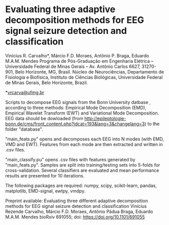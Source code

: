 # Evaluating three adaptive decomposition methods for EEG signal seizure detection and classification
Vinícius R. Carvalho*,  Márcio F.D. Moraes, Antônio P. Braga, Eduardo M.A.M. Mendes
Programa de Pós-Graduação em Engenharia Elétrica – Universidade Federal de Minas Gerais – Av. Antônio Carlos 6627, 31270-901, Belo Horizonte, MG, Brasil.
Núcleo de Neurociências, Departamento de Fisiologia e Biofísica, Instituto de Ciências Biológicas, Universidade Federal de Minas Gerais, Belo Horizonte, Brazil.

*vrcarva@ufmg.br

Scripts to decompose EEG signals from the Bonn University datbase , according to three methods: Empirical Mode Decomposition (EMD),
Empirical Wavelet Transform (EWT) and Variational Mode Decomposition. EEG data should be dowloaded (from http://epileptologie-bonn.de/cms/front_content.php?idcat=193&lang=3&changelang=3) to the folder "database".  

"main_feats.py" opens and decomposes each EEG into N modes (with EMD, VMD and EWT). Features from each mode are then extracted and written in .csv files.  

"main_classify.pu" opens .csv files with features generated by "main_feats.py". Samples are split into training/testing sets into 5-folds for cross-validation. Several classifiers are evaluated and mean performance results are presented for 10 iterations.

The following packages are required: numpy, scipy, scikit-learn, pandas, matplotlib, EMD-signal, ewtpy, vmdpy.

Preprint available:
Evaluating three different adaptive decomposition methods for EEG signal seizure detection and classification
Vinícius Rezende Carvalho, Márcio F.D. Moraes, Antônio Pádua Braga, Eduardo M.A.M. Mendes
bioRxiv 691055; doi: https://doi.org/10.1101/691055

